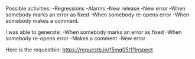 Possible activities:
-Regressions
-Alarms
-New release
-New error
-When somebody marks an error as fixed
-When somebody re-opens error
-When somebody makes a comment.

I was able to generate:
-When somebody marks an error as fixed
-When somebody re-opens error
-Makes a comment
-New error

Here is the requestbin:
https://requestb.in/15mq05t1?inspect